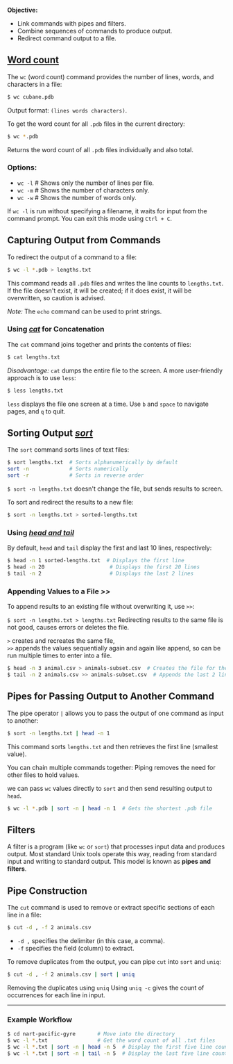 
**Objective:**  
* Link commands with pipes and filters. 
* Combine sequences of commands to produce output.
* Redirect command output to a file.

## [Word count](/personal-site/docs/bash-linux/command-docs/wc-word-count)

The `wc` (word count) command provides the number of lines, words, and characters in a file:

```bash {frame="none"}
$ wc cubane.pdb
```
Output format: `(lines words characters)`.

To get the word count for all `.pdb` files in the current directory:

```bash {frame="none"}
$ wc *.pdb
```
Returns the word count of all `.pdb` files individually and also total.

### Options:
- `wc -l`  # Shows only the number of lines per file.
- `wc -m`  # Shows the number of characters only.
- `wc -w`  # Shows the number of words only.

If `wc -l` is run without specifying a filename, it waits for input from the command prompt. You can exit this mode using `Ctrl + C`.

## Capturing Output from Commands

To redirect the output of a command to a file:

```bash {frame="none"}
$ wc -l *.pdb > lengths.txt
```
This command reads all `.pdb` files and writes the line counts to `lengths.txt`. If the file doesn't exist, it will be created; if it does exist, it will be overwritten, so caution is advised.

*Note:* The `echo` command can be used to print strings.

### Using [*cat*](/personal-site/docs/bash-linux/command-docs/cat-concatenate) for Concatenation

The `cat` command joins together and prints the contents of files:

```bash {frame="none"}
$ cat lengths.txt
```
*Disadvantage:* `cat` dumps the entire file to the screen. A more user-friendly approach is to use `less`:

```bash {frame="none"}
$ less lengths.txt
```
`less` displays the file one screen at a time. Use `b` and `space` to navigate pages, and `q` to quit.

## Sorting Output [*sort*](/personal-site/docs/bash-linux/command-docs/sort)

The `sort` command sorts lines of text files:

```bash {frame="none"}
$ sort lengths.txt  # Sorts alphanumerically by default
sort -n             # Sorts numerically
sort -r             # Sorts in reverse order
```

`$ sort -n lengths.txt` doesn't change the file, but sends results to screen.

To sort and redirect the results to a new file:
```bash {frame="none"}
$ sort -n lengths.txt > sorted-lengths.txt
```

### Using [*head and tail*](/personal-site/docs/bash-linux/command-docs/head-tail)

By default, `head` and `tail` display the first and last 10 lines, respectively:

```bash {frame="none"} 
$ head -n 1 sorted-lengths.txt  # Displays the first line
$ head -n 20                     # Displays the first 20 lines
$ tail -n 2                      # Displays the last 2 lines
```

### Appending Values to a File ***>>***

To append results to an existing file without overwriting it, use `>>`:

`$ sort -n lengths.txt > lengths.txt`
Redirecting results to the same file is not good, causes errors or deletes the file.

`>`  creates and recreates the same file,     
`>>` appends the values sequentially again and again like append, so can be run multiple times to enter into a file.
```bash {frame="none"}
$ head -n 3 animal.csv > animals-subset.csv  # Creates the file for the first 3 lines
$ tail -n 2 animals.csv >> animals-subset.csv  # Appends the last 2 lines
```

## Pipes for Passing Output to Another Command

The pipe operator `|` allows you to pass the output of one command as input to another:

```bash {frame="none"}
$ sort -n lengths.txt | head -n 1
```
This command sorts `lengths.txt` and then retrieves the first line (smallest value).

You can chain multiple commands together:
Piping removes the need for other files to hold values.

we can pass `wc` values directly to `sort` and then send resulting output to `head`.

```bash {frame="none"}
$ wc -l *.pdb | sort -n | head -n 1  # Gets the shortest .pdb file
```

## Filters

A filter is a program (like `wc` or `sort`) that processes input data and produces output. Most standard Unix tools operate this way, reading from standard input and writing to standard output. This model is known as **pipes and filters**.

## Pipe Construction

The `cut` command is used to remove or extract specific sections of each line in a file:

```bash {frame="none"}
$ cut -d , -f 2 animals.csv
```
- `-d ,` specifies the delimiter (in this case, a comma).
- `-f` specifies the field (column) to extract.

To remove duplicates from the output, you can pipe `cut` into `sort` and `uniq`:

```bash {frame="none"}
$ cut -d , -f 2 animals.csv | sort | uniq
```
Removing the duplicates using `uniq`
Using `uniq -c` gives the count of occurrences for each line in input.

---

### Example Workflow
```bash {frame="none"}
$ cd nart-pacific-gyre       # Move into the directory
$ wc -l *.txt                # Get the word count of all .txt files
$ wc -l *.txt | sort -n | head -n 5  # Display the first five line counts
$ wc -l *.txt | sort -n | tail -n 5  # Display the last five line counts
```
